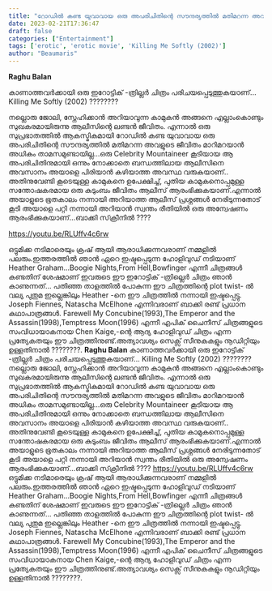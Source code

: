 ```yaml
---
title: "റോഡിൽ കണ്ട യുവാവായ ഒരു അപരിചിതിന്റെ സൗന്ദര്യത്തിൽ മതിമറന്ന അവളുടെ ജീവിതം മാറിമറയാൻ അധികം താമസമുണ്ടായില്ല"
date: 2023-02-21T17:36:47
draft: false
categories: ["Entertainment"]
tags: ['erotic', 'erotic movie', 'Killing Me Softly (2002)']
author: "Beaumaris"
---
```


<strong>Raghu Balan</strong>

കാണാത്തവർക്കായി ഒരു ഇറോട്ടിക് -ത്രില്ലർ ചിത്രം പരിചയപ്പെടുത്തുകയാണ്...
Killing Me Softly (2002)
????????

നല്ലൊരു ജോലി, സ്നേഹിക്കാൻ അറിയാവുന്ന കാമുകൻ അങ്ങനെ എല്ലാംകൊണ്ടും സുഖകരമായിരുന്നു ആലീസിന്റെ ലണ്ടൻ ജീവിതം. എന്നാൽ ഒരു സുപ്രഭാതത്തിൽ ആകസ്മികമായി റോഡിൽ കണ്ട യുവാവായ ഒരു അപരിചിതിന്റെ സൗന്ദര്യത്തിൽ മതിമറന്ന അവളുടെ ജീവിതം മാറിമറയാൻ അധികം താമസമുണ്ടായില്ല...ഒരു Celebrity Mountaineer കൂടിയായ ആ അപരിചിതിനുമായി ഒന്നും നോക്കാതെ ബന്ധത്തിലായ ആലീസിനെ അവസാനം അയാളെ പിരിയാൻ കഴിയാത്ത അവസ്ഥ വരുകയാണ്.. അതിനുവേണ്ടി കൂടെയുള്ള കാമുകനെ ഉപേക്ഷിച്ച്, പുതിയ കാമുകനൊപ്പമുള്ള സന്തോഷകരമായ ഒരു കുടുംബം ജീവിതം ആലീസ് ആരംഭിക്കുകയാണ്.എന്നാൽ അയാളുടെ ഭൂതകാലം നന്നായി അറിയാത്ത ആലീസ് പ്രശ്നങ്ങൾ നേരിടുന്നതോട് കൂടി അയാളെ പറ്റി നന്നായി അറിയാൻ സ്വന്തം രീതിയിൽ ഒരു അന്വേഷണം ആരംഭിക്കുകയാണ്...ബാക്കി സ്‌ക്രീനിൽ ????

https://youtu.be/RLUffv4c6rw

ഒട്ടുമിക്ക നടിമാരെയും ക്രഷ് ആയി ആരാധിക്കുന്നവരാണ് നമ്മളിൽ പലരും.ഇത്തരത്തിൽ ഞാൻ ഏറെ ഇഷ്ടപ്പെടുന്ന ഹോളിവുഡ് നടിയാണ് Heather Graham...Boogie Nights,From Hell,Bowfinger എന്നീ ചിത്രങ്ങൾ കണ്ടതിന് ശേഷമാണ് ഇവരുടെ ഈ ഇറോട്ടിക് -ത്രില്ലെർ ചിത്രം ഞാൻ കാണുന്നത്... പതിഞ്ഞ താളത്തിൽ പോകുന്ന ഈ ചിത്രത്തിന്റെ plot twist- ൽ വല്യ പുതുമ ഇല്ലെങ്കിലും Heather -നെ ഈ ചിത്രത്തിൽ നന്നായി ഇഷ്ടപ്പെട്ടു. Joseph Fiennes, Natascha McElhone എന്നിവരാണ് ബാക്കി രണ്ട് പ്രധാന കഥാപാത്രങ്ങൾ. Farewell My Concubine(1993),The Emperor and the Assassin(1998),Temptress Moon(1996) എന്നീ എപിക് ചൈനീസ് ചിത്രങ്ങളുടെ സംവിധായാകനായ Chen Kaige,-ന്റെ ആദ്യ ഹോളിവുഡ് ചിത്രം എന്ന പ്രത്യേകതയും ഈ ചിത്രത്തിനുണ്ട്.അത്യാവശ്യം സെക്സ് സീനുകകളും നൂഡിറ്റിയും ഉള്ളതിനാൽ ????????.
**Raghu Balan** കാണാത്തവർക്കായി ഒരു ഇറോട്ടിക് -ത്രില്ലർ ചിത്രം പരിചയപ്പെടുത്തുകയാണ്... Killing Me Softly (2002) ???????? നല്ലൊരു ജോലി, സ്നേഹിക്കാൻ അറിയാവുന്ന കാമുകൻ അങ്ങനെ എല്ലാംകൊണ്ടും സുഖകരമായിരുന്നു ആലീസിന്റെ ലണ്ടൻ ജീവിതം. എന്നാൽ ഒരു സുപ്രഭാതത്തിൽ ആകസ്മികമായി റോഡിൽ കണ്ട യുവാവായ ഒരു അപരിചിതിന്റെ സൗന്ദര്യത്തിൽ മതിമറന്ന അവളുടെ ജീവിതം മാറിമറയാൻ അധികം താമസമുണ്ടായില്ല...ഒരു Celebrity Mountaineer കൂടിയായ ആ അപരിചിതിനുമായി ഒന്നും നോക്കാതെ ബന്ധത്തിലായ ആലീസിനെ അവസാനം അയാളെ പിരിയാൻ കഴിയാത്ത അവസ്ഥ വരുകയാണ്.. അതിനുവേണ്ടി കൂടെയുള്ള കാമുകനെ ഉപേക്ഷിച്ച്, പുതിയ കാമുകനൊപ്പമുള്ള സന്തോഷകരമായ ഒരു കുടുംബം ജീവിതം ആലീസ് ആരംഭിക്കുകയാണ്.എന്നാൽ അയാളുടെ ഭൂതകാലം നന്നായി അറിയാത്ത ആലീസ് പ്രശ്നങ്ങൾ നേരിടുന്നതോട് കൂടി അയാളെ പറ്റി നന്നായി അറിയാൻ സ്വന്തം രീതിയിൽ ഒരു അന്വേഷണം ആരംഭിക്കുകയാണ്...ബാക്കി സ്‌ക്രീനിൽ ???? https://youtu.be/RLUffv4c6rw ഒട്ടുമിക്ക നടിമാരെയും ക്രഷ് ആയി ആരാധിക്കുന്നവരാണ് നമ്മളിൽ പലരും.ഇത്തരത്തിൽ ഞാൻ ഏറെ ഇഷ്ടപ്പെടുന്ന ഹോളിവുഡ് നടിയാണ് Heather Graham...Boogie Nights,From Hell,Bowfinger എന്നീ ചിത്രങ്ങൾ കണ്ടതിന് ശേഷമാണ് ഇവരുടെ ഈ ഇറോട്ടിക് -ത്രില്ലെർ ചിത്രം ഞാൻ കാണുന്നത്... പതിഞ്ഞ താളത്തിൽ പോകുന്ന ഈ ചിത്രത്തിന്റെ plot twist- ൽ വല്യ പുതുമ ഇല്ലെങ്കിലും Heather -നെ ഈ ചിത്രത്തിൽ നന്നായി ഇഷ്ടപ്പെട്ടു. Joseph Fiennes, Natascha McElhone എന്നിവരാണ് ബാക്കി രണ്ട് പ്രധാന കഥാപാത്രങ്ങൾ. Farewell My Concubine(1993),The Emperor and the Assassin(1998),Temptress Moon(1996) എന്നീ എപിക് ചൈനീസ് ചിത്രങ്ങളുടെ സംവിധായാകനായ Chen Kaige,-ന്റെ ആദ്യ ഹോളിവുഡ് ചിത്രം എന്ന പ്രത്യേകതയും ഈ ചിത്രത്തിനുണ്ട്.അത്യാവശ്യം സെക്സ് സീനുകകളും നൂഡിറ്റിയും ഉള്ളതിനാൽ ????????.

